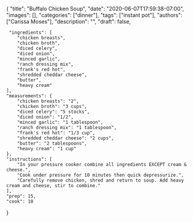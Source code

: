 {
    "title": "Buffalo Chicken Soup",
    "date": "2020-06-07T17:59:38-07:00",
    "images": [],
    "categories": ["dinner"],
    "tags": ["instant pot"],
    "authors": ["Carissa Moses"],
    "description": "",
    "draft": false,

     "ingredients": [
        "chicken breasts",
        "chicken broth",
        "diced celery",
        "diced onion",
        "minced garlic",
        "ranch dressing mix",
        "frank's red hot",
        "shredded cheddar cheese",
        "butter",
        "heavy cream"
    ],
    "measurements": {
        "chicken breasts": "2",
        "chicken broth": "3 cups",
        "diced celery": "5 stocks",
        "diced onion": "1/2",
        "minced garlic": "1 tablespoon",
        "ranch dressing mix": "1 tablespoon",
        "frank's red hot": "1/3 cup",
        "shredded cheddar cheese": "2 cups",
        "butter": "2 tablespoons",
        "heavy cream": "1 cup"
    },
    "instructions": [
        "In your pressure cooker combine all ingredients EXCEPT cream & cheese.",
        "Cook under pressure for 10 minutes then quick depressurize.",
        "Carefully remove chicken, shred and return to soup. Add heavy cream and cheese, stir to combine."
    ],
    "prep": 15,
    "cook": 10
}
